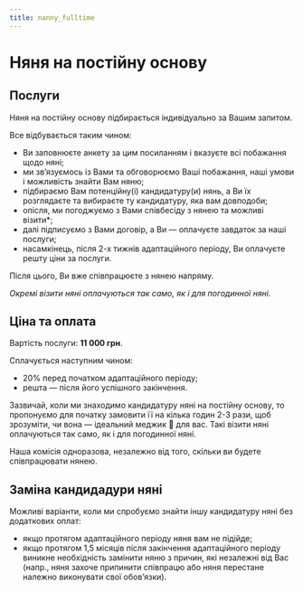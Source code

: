 ```yaml
---
title: nanny_fulltime
---
```

# Няня на постійну основу

## Послуги

Няня на постійну основу підбирається індивідуально за Вашим запитом. 

Все відбувається таким чином:
- Ви заповнюєте анкету за цим посиланням і вказуєте всі побажання щодо няні;
- ми звʼязуємось із Вами та обговорюємо Ваші побажання, наші умови і можливість знайти Вам няню;
- підбираємо Вам потенційну(і) кандидатуру(и) нянь, а Ви їх розглядаєте та вибираєте ту кандидатуру, яка вам довподоби;
- опісля, ми погоджуємо з Вами співбесіду з нянею та можливі візити*;
- далі підписуємо з Вами договір, а Ви — оплачуєте завдаток за наші послуги;
- насамкінець, після 2-х тижнів адаптаційного періоду, Ви оплачуєте решту ціни за послуги.

Після цього, Ви вже співпрацюєте з нянею напряму.

*Окремі візити няні оплачуються так само, як і для погодинної няні.*

## Ціна та оплата

Вартість послуги: **11 000 грн**.

Сплачується наступним чином:
- 20% перед початком адаптаційного періоду;
- решта — після його успішного закінчення.

Зазвичай, коли ми знаходимо кандидатуру няні на постійну основу, то пропонуємо для початку замовити її на кілька годин 2-3 рази, щоб зрозуміти, чи вона — ідеальний меджик 💫  для вас. Такі візити няні оплачуються так само, як і для погодинної няні.

Наша комісія одноразова, незалежно від того, скільки ви будете співпрацювати нянею.

## Заміна кандидадури няні

Можливі варіанти, коли ми спробуємо знайти іншу кандидатуру няні без додаткових оплат:
- якщо протягом адаптаційного періоду няня вам не підійде;
- якщо протягом 1,5 місяців після закінчення адаптаційного періоду виникне необхідність замінити няню з причин, які незалежні від Вас (напр., няня захоче припинити співпрацю або няня перестане належно виконувати свої обов’язки).
